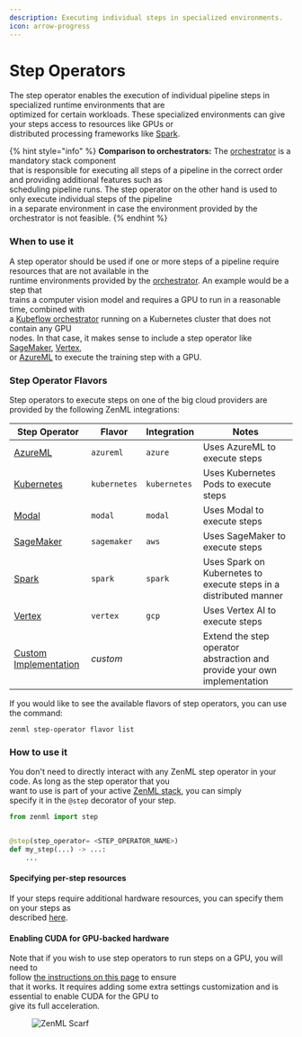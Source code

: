 ```yaml
---
description: Executing individual steps in specialized environments.
icon: arrow-progress
---
```


# Step Operators

The step operator enables the execution of individual pipeline steps in specialized runtime environments that are\
optimized for certain workloads. These specialized environments can give your steps access to resources like GPUs or\
distributed processing frameworks like [Spark](https://spark.apache.org/).

{% hint style="info" %}
**Comparison to orchestrators:** The [orchestrator](https://docs.zenml.io/stacks/orchestrators/) is a mandatory stack component\
that is responsible for executing all steps of a pipeline in the correct order and providing additional features such as\
scheduling pipeline runs. The step operator on the other hand is used to only execute individual steps of the pipeline\
in a separate environment in case the environment provided by the orchestrator is not feasible.
{% endhint %}

### When to use it

A step operator should be used if one or more steps of a pipeline require resources that are not available in the\
runtime environments provided by the [orchestrator](https://docs.zenml.io/stacks/orchestrators/). An example would be a step that\
trains a computer vision model and requires a GPU to run in a reasonable time, combined with\
a [Kubeflow orchestrator](https://docs.zenml.io/stacks/orchestrators/kubeflow) running on a Kubernetes cluster that does not contain any GPU\
nodes. In that case, it makes sense to include a step operator like [SageMaker](sagemaker.md), [Vertex](vertex.md),\
or [AzureML](azureml.md) to execute the training step with a GPU.

### Step Operator Flavors

Step operators to execute steps on one of the big cloud providers are provided by the following ZenML integrations:

| Step Operator                      | Flavor       | Integration  | Notes                                                                    |
| ---------------------------------- | ------------ | ------------ | ------------------------------------------------------------------------ |
| [AzureML](azureml.md)              | `azureml`    | `azure`      | Uses AzureML to execute steps                                            |
| [Kubernetes](kubernetes.md)        | `kubernetes` | `kubernetes` | Uses Kubernetes Pods to execute steps                                    |
| [Modal](modal.md)                  | `modal`      | `modal`      | Uses Modal to execute steps                                              |
| [SageMaker](sagemaker.md)          | `sagemaker`  | `aws`        | Uses SageMaker to execute steps                                          |
| [Spark](spark-kubernetes.md)       | `spark`      | `spark`      | Uses Spark on Kubernetes to execute steps in a distributed manner        |
| [Vertex](vertex.md)                | `vertex`     | `gcp`        | Uses Vertex AI to execute steps                                          |
| [Custom Implementation](custom.md) | _custom_     |              | Extend the step operator abstraction and provide your own implementation |

If you would like to see the available flavors of step operators, you can use the command:

```shell
zenml step-operator flavor list
```

### How to use it

You don't need to directly interact with any ZenML step operator in your code. As long as the step operator that you\
want to use is part of your active [ZenML stack](https://docs.zenml.io/user-guides/production-guide/understand-stacks), you can simply\
specify it in the `@step` decorator of your step.

```python
from zenml import step


@step(step_operator= <STEP_OPERATOR_NAME>)
def my_step(...) -> ...:
    ...
```

#### Specifying per-step resources

If your steps require additional hardware resources, you can specify them on your steps as\
described [here](https://docs.zenml.io/how-to/pipeline-development/training-with-gpus/).

#### Enabling CUDA for GPU-backed hardware

Note that if you wish to use step operators to run steps on a GPU, you will need to\
follow [the instructions on this page](https://docs.zenml.io/how-to/pipeline-development/training-with-gpus/) to ensure\
that it works. It requires adding some extra settings customization and is essential to enable CUDA for the GPU to\
give its full acceleration.

<figure><img src="https://static.scarf.sh/a.png?x-pxid=f0b4f458-0a54-4fcd-aa95-d5ee424815bc" alt="ZenML Scarf"><figcaption></figcaption></figure>
